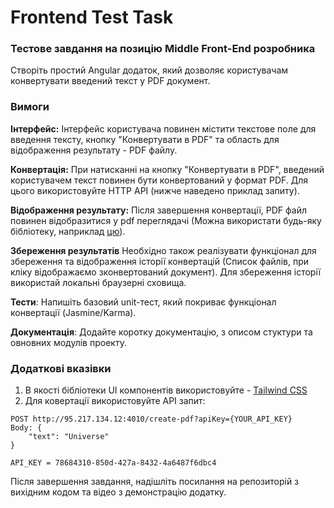 # Frontend Test Task
### Тестове завдання на позицію Middle Front-End розробника 

Створіть простий Angular додаток, який дозволяє користувачам конвертувати введений текст у PDF документ.

### Вимоги

**Інтерфейс:** Інтерфейс користувача повинен містити текстове поле для введення тексту, кнопку "Конвертувати в PDF" та область для відображення результату - PDF файлу.

**Конвертація:** При натисканні на кнопку "Конвертувати в PDF", введений користувачем текст повинен бути конвертований у формат PDF. Для цього використовуйте HTTP API (нижче наведено приклад запиту).

**Відображення результату:** Після завершення конвертації, PDF файл повинен відобразитися у pdf переглядачі (Можна використати будь-яку бібліотеку, наприклад [цю](https://github.com/intbot/ng2-pdfjs-viewer)).

**Збереження результатів** Необхідно також реалізувати функціонал для збереження та відображення історії конвертацій (Список файлів, при кліку відображаємо зконвертований документ). Для збереження історії використай локальні браузерні сховища.  

**Тести**: Напишіть базовий unit-тест, який покриває функціонал конвертації (Jasmine/Karma).

**Документація**: Додайте коротку документацію, з описом стуктури та овновних модулів проекту.

### Додаткові вказівки
1. В якості бібліотеки UI компонентів використовуйте - [Tailwind CSS](https://tailwindcss.com/)  
2. Для ковертації використовуйте API запит:
```
POST http://95.217.134.12:4010/create-pdf?apiKey={YOUR_API_KEY}
Body: {
    "text": "Universe"
}

API_KEY = 78684310-850d-427a-8432-4a6487f6dbc4
```


Після завершення завдання, надішліть посилання на репозиторій з вихідним кодом та відео з демонстрацію додатку.
